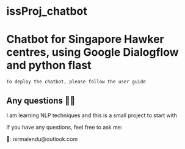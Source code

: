 # issProj_chatbot

# Chatbot for Singapore Hawker centres, using Google Dialogflow and python flast

```Deploy
To deploy the chatbot, please follow the user guide
```

## Any questions 👨‍💻
<p>I am learning NLP techniques and this is a small project to start with</p>
<p> If you have any questions, feel free to ask me: </p>
<p> 📧: <a href="nirmalendu@outlook.com"></a>nirmalendu@outlook.com</p>
